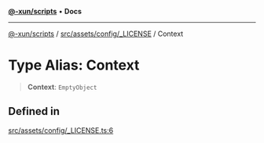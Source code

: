 [**@-xun/scripts**](../../../../../README.md) • **Docs**

***

[@-xun/scripts](../../../../../README.md) / [src/assets/config/\_LICENSE](../README.md) / Context

# Type Alias: Context

> **Context**: `EmptyObject`

## Defined in

[src/assets/config/\_LICENSE.ts:6](https://github.com/Xunnamius/xscripts/blob/d89809b1811fb99fb24fbfe0c6960a0e087bcc27/src/assets/config/_LICENSE.ts#L6)
